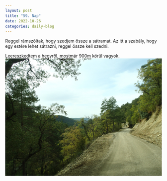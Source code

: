 ```yaml
---
layout: post
title: "59. Nap"
date: 2022-10-26
categories: daily-blog
---
```


Reggel rámszóltak, hogy szedjem össze a sátramat. Az itt a szabály, hogy egy estére lehet sátrazni, reggel össze kell szedni.

Leereszkedtem a hegyről, mostmár 900m körül vagyok. ![Út](/day59ut.jpg)
